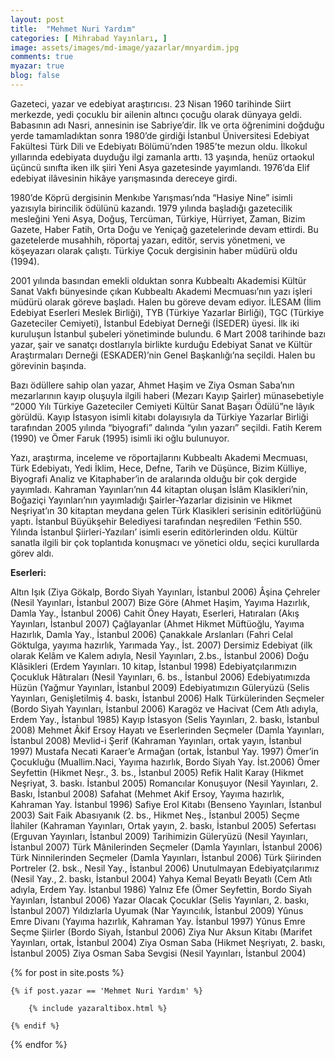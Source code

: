 ```yaml
---
layout: post
title:  "Mehmet Nuri Yardım"
categories: [ Mihrabad Yayınları, ]
image: assets/images/md-image/yazarlar/mnyardim.jpg
comments: true
myazar: true
blog: false
---
```


Gazeteci, yazar ve edebiyat araştırıcısı. 23 Nisan 1960 tarihinde Siirt merkezde, yedi çocuklu bir ailenin altıncı çocuğu olarak dünyaya geldi. Babasının adı Nasri, annesinin ise Sabriye’dir. İlk ve orta öğrenimini doğduğu yerde tamamladıktan sonra 1980’de girdiği İstanbul Üniversitesi Edebiyat Fakültesi Türk Dili ve Edebiyatı Bölümü’nden 1985’te mezun oldu. İlkokul yıllarında edebiyata duyduğu ilgi zamanla arttı. 13 yaşında, henüz ortaokul üçüncü sınıfta iken ilk şiiri Yeni Asya gazetesinde yayımlandı. 1976’da Elif edebiyat ilâvesinin hikâye yarışmasında dereceye girdi.

1980’de Köprü dergisinin Menkıbe Yarışması’nda “Hasiye Nine” isimli yazısıyla birincilik ödülünü kazandı. 1979 yılında başladığı gazetecilik mesleğini Yeni Asya, Doğuş, Tercüman, Türkiye, Hürriyet, Zaman, Bizim Gazete, Haber Fatih, Orta Doğu ve Yeniçağ gazetelerinde devam ettirdi. Bu gazetelerde musahhih, röportaj yazarı, editör, servis yönetmeni, ve köşeyazarı olarak çalıştı. Türkiye Çocuk dergisinin haber müdürü oldu (1994).

2001 yılında basından emekli olduktan sonra Kubbealtı Akademisi Kültür Sanat Vakfı bünyesinde çıkan Kubbealtı Akademi Mecmuası’nın yazı işleri müdürü olarak göreve başladı. Halen bu göreve devam ediyor. İLESAM (İlim Edebiyat Eserleri Meslek Birliği), TYB (Türkiye Yazarlar Birliği), TGC (Türkiye Gazeteciler Cemiyeti), İstanbul Edebiyat Derneği (İSEDER) üyesi. İlk iki kuruluşun İstanbul şubeleri yönetiminde bulundu. 6 Mart 2008 tarihinde bazı yazar, şair ve sanatçı dostlarıyla birlikte kurduğu Edebiyat Sanat ve Kültür Araştırmaları Derneği (ESKADER)’nin Genel Başkanlığı’na seçildi. Halen bu görevinin başında.

Bazı ödüllere sahip olan yazar, Ahmet Haşim ve Ziya Osman Saba’nın mezarlarının kayıp oluşuyla ilgili haberi (Mezarı Kayıp Şairler) münasebetiyle “2000 Yılı Türkiye Gazeteciler Cemiyeti Kültür Sanat Başarı Ödülü”ne lâyık görüldü. Kayıp İstasyon isimli kitabı dolayısıyla da Türkiye Yazarlar Birliği tarafından 2005 yılında “biyografi” dalında “yılın yazarı” seçildi. Fatih Kerem (1990) ve Ömer Faruk (1995) isimli iki oğlu bulunuyor.

Yazı, araştırma, inceleme ve röportajlarını Kubbealtı Akademi Mecmuası, Türk Edebiyatı, Yedi İklim, Hece, Defne, Tarih ve Düşünce, Bizim Külliye, Biyografi Analiz ve Kitaphaber’in de aralarında olduğu bir çok dergide yayımladı. Kahraman Yayınları’nın 44 kitaptan oluşan İslâm Klasikleri’nin, Boğaziçi Yayınları’nın yayımladığı Şairler-Yazarlar dizisinin ve Hikmet Neşriyat’ın 30 kitaptan meydana gelen Türk Klasikleri serisinin editörlüğünü yaptı. İstanbul Büyükşehir Belediyesi tarafından neşredilen ‘Fethin 550. Yılında İstanbul Şiirleri-Yazıları’ isimli eserin editörlerinden oldu. Kültür sanatla ilgili bir çok toplantıda konuşmacı ve yönetici oldu, seçici kurullarda görev aldı.

**Eserleri:**

Altın Işık (Ziya Gökalp, Bordo Siyah Yayınları, İstanbul 2006) Âşina Çehreler (Nesil Yayınları, İstanbul 2007) Bize Göre (Ahmet Haşim, Yayıma Hazırlık, Damla Yay., İstanbul 2006) Cahit Öney Hayatı, Eserleri, Hatıraları (Akış Yayınları, İstanbul 2007) Çağlayanlar (Ahmet Hikmet Müftüoğlu, Yayıma Hazırlık, Damla Yay., İstanbul 2006) Çanakkale Arslanları (Fahri Celal Göktulga, yayıma hazırlık, Yarımada Yay., İst. 2007) Dersimiz Edebiyat (ilk olarak Kelâm ve Kalem adıyla, Nesil Yayınları, 2.bs., İstanbul 2006) Doğu Klâsikleri (Erdem Yayınları. 10 kitap, İstanbul 1998) Edebiyatçılarımızın Çocukluk Hâtıraları (Nesil Yayınları, 6. bs., İstanbul 2006) Edebiyatımızda Hüzün (Yağmur Yayınları, İstanbul 2009) Edebiyatımızın Güleryüzü (Selis Yayınları, Genişletilmiş 4. baskı, İstanbul 2006) Halk Türkülerinden Seçmeler (Bordo Siyah Yayınları, İstanbul 2006) Karagöz ve Hacivat (Cem Atlı adıyla, Erdem Yay., İstanbul 1985) Kayıp İstasyon (Selis Yayınları, 2. baskı, İstanbul 2008) Mehmet Âkif Ersoy Hayatı ve Eserlerinden Seçmeler (Damla Yayınları, İstanbul 2008) Mevlid-i Şerif (Kahraman Yayınları, ortak yayın, İstanbul 1997) Mustafa Necati Karaer’e Armağan (ortak, İstanbul Yay. 1997) Ömer’in Çocukluğu (Muallim.Naci, Yayıma hazırlık, Bordo Siyah Yay. İst.2006) Ömer Seyfettin (Hikmet Neşr., 3. bs., İstanbul 2005) Refik Halit Karay (Hikmet Neşriyat, 3. baskı. İstanbul 2005) Romancılar Konuşuyor (Nesil Yayınları, 2. Baskı, İstanbul 2008) Safahat (Mehmet Akif Ersoy, Yayıma hazırlık, Kahraman Yay. İstanbul 1996) Safiye Erol Kitabı (Benseno Yayınları, İstanbul 2003) Sait Faik Abasıyanık (2. bs., Hikmet Neş., İstanbul 2005) Seçme İlahiler (Kahraman Yayınları, Ortak yayın, 2. baskı, İstanbul 2005) Sefertası (Erguvan Yayınları, İstanbul 2009) Tarihimizin Güleryüzü (Nesil Yayınları, İstanbul 2007) Türk Mânilerinden Seçmeler (Damla Yayınları, İstanbul 2006) Türk Ninnilerinden Seçmeler (Damla Yayınları, İstanbul 2006) Türk Şiirinden Portreler (2. bsk., Nesil Yay., İstanbul 2006) Unutulmayan Edebiyatçılarımız (Nesil Yay., 2. baskı, İstanbul 2004) Yahya Kemal Beyatlı Beyatlı (Cem Atlı adıyla, Erdem Yay. İstanbul 1986) Yalnız Efe (Ömer Seyfettin, Bordo Siyah Yayınları, İstanbul 2006) Yazar Olacak Çocuklar (Selis Yayınları, 2. baskı, İstanbul 2007) Yıldızlarla Uyumak (Nar Yayıncılık, İstanbul 2009) Yûnus Emre Divanı (Yayıma hazırlık, Kahraman Yay. İstanbul 1997) Yûnus Emre Seçme Şiirler (Bordo Siyah, İstanbul 2006) Ziya Nur Aksun Kitabı (Marifet Yayınları, ortak, İstanbul 2004) Ziya Osman Saba (Hikmet Neşriyatı, 2. baskı, İstanbul 2005) Ziya Osman Saba Sevgisi (Nesil Yayınları, İstanbul 2004)

<div class="row">

{% for post in site.posts %}

    {% if post.yazar == 'Mehmet Nuri Yardım' %}

        {% include yazaraltibox.html %}

    {% endif %}

{% endfor %}
</div>